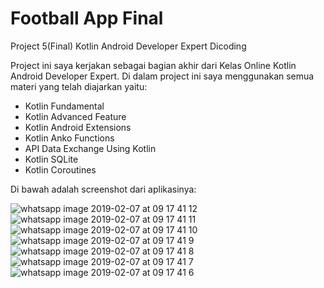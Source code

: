 # Football App Final
Project 5(Final) Kotlin Android Developer Expert Dicoding 

Project ini saya kerjakan sebagai bagian akhir dari Kelas Online Kotlin Android Developer Expert.
Di dalam project ini saya menggunakan semua materi yang telah diajarkan yaitu:
- Kotlin Fundamental
- Kotlin Advanced Feature
- Kotlin Android Extensions
- Kotlin Anko Functions
- API Data Exchange Using Kotlin
- Kotlin SQLite
- Kotlin Coroutines

Di bawah adalah screenshot dari aplikasinya:

![whatsapp image 2019-02-07 at 09 17 41 12](https://user-images.githubusercontent.com/41745176/52389768-b977b780-2ac7-11e9-9905-f255abf5ad7a.jpeg) ![whatsapp image 2019-02-07 at 09 17 41 11](https://user-images.githubusercontent.com/41745176/52389772-bbda1180-2ac7-11e9-8e31-a0f5d409a585.jpeg) ![whatsapp image 2019-02-07 at 09 17 41 10](https://user-images.githubusercontent.com/41745176/52389774-be3c6b80-2ac7-11e9-841a-c0ea291cc4a8.jpeg) ![whatsapp image 2019-02-07 at 09 17 41 9](https://user-images.githubusercontent.com/41745176/52389777-c09ec580-2ac7-11e9-8643-cfd06475c5e3.jpeg) ![whatsapp image 2019-02-07 at 09 17 41 8](https://user-images.githubusercontent.com/41745176/52389778-c1cff280-2ac7-11e9-8377-a5a837d6f0c4.jpeg) ![whatsapp image 2019-02-07 at 09 17 41 7](https://user-images.githubusercontent.com/41745176/52389779-c3011f80-2ac7-11e9-9d30-4868ae550fcc.jpeg) ![whatsapp image 2019-02-07 at 09 17 41 6](https://user-images.githubusercontent.com/41745176/52389781-c4324c80-2ac7-11e9-9dc8-987fc63c9af9.jpeg)
